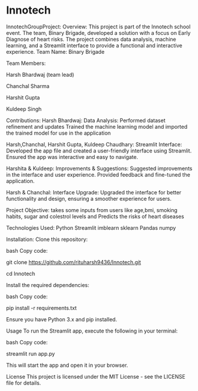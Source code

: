 # Innotech
InnotechGroupProject:
Overview:
This project is part of the Innotech school event. The team, Binary Brigade, developed a solution with a focus on Early Diagnose of heart risks. The project combines data analysis, machine learning, and a Streamlit interface to provide a functional and interactive experience.
Team Name: Binary Brigade

Team Members:

Harsh Bhardwaj (team lead)

Chanchal Sharma

Harshit Gupta

Kuldeep Singh

Contributions:
Harsh Bhardwaj:
Data Analysis:
Performed dataset refinement and updates
Trained the machine learning model and imported the trained model for use in the application

Harsh,Chanchal, Harshit Gupta, Kuldeep Chaudhary:
Streamlit Interface:
Developed the app file and created a user-friendly interface using Streamlit.
Ensured the app was interactive and easy to navigate.

Harshita & Kuldeep:
Improvements & Suggestions:
Suggested improvements in the interface and user experience.
Provided feedback and fine-tuned the application.

Harsh & Chanchal:
Interface Upgrade:
Upgraded the interface for better functionality and design, ensuring a smoother experience for users.

Project Objective:
takes some inputs from users like age,bmi, smoking habits, sugar and colestrol levels and Predicts the risks of heart diseases

Technologies Used:
Python
Streamlit
imblearn
sklearn
Pandas
numpy

Installation:
Clone this repository:

bash
Copy code:

git clone https://github.com/rituharsh9436/Innotech.git

cd Innotech

Install the required dependencies:

bash
Copy code:

pip install -r requirements.txt

Ensure you have Python 3.x and pip installed.

Usage
To run the Streamlit app, execute the following in your terminal:

bash
Copy code:

streamlit run app.py

This will start the app and open it in your browser.

License
This project is licensed under the MIT License - see the LICENSE file for details.
